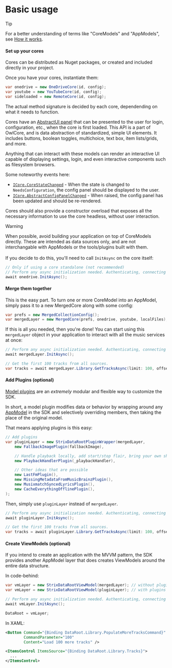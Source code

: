 # Basic usage

> [!TIP]
> For a better understanding of terms like "CoreModels" and "AppModels", see [How it works](./how-it-works.md).

#### Set up your cores

Cores can be distributed as Nuget packages, or created and included directly in your project.

Once you have your cores, instantiate them:

```csharp
var onedrive = new OneDriveCore(id, config);
var youtube = new YouTubeCore(id, config);
var sideloaded = new RemoteCore(id, config);
```

The actual method signature is decided by each core, dependending on what it needs to function.

Cores have an [AbstractUI panel](../reference/api/StrixMusic.Sdk.CoreModels.ICore.html#StrixMusic_Sdk_CoreModels_ICore_AbstractConfigPanel) that can be presented to the user for login, configuration, etc., when the core is first loaded. This API is a part of OwlCore, and is data abstraction of standardized, simple UI elements. It includes buttons, boolean toggles, multichoice, text box, item lists/grids, and more. 

Anything that can interact with these models can render an interactive UI capable of displaying settings, login, and even interactive components such as filesystem browsers.

Some noteworthy events here:
- [`ICore.CoreStateChanged`](../reference/api/StrixMusic.Sdk.CoreModels.ICore.html#StrixMusic_Sdk_CoreModels_ICore_CoreStateChanged) - When the state is changed to `NeedsConfiguration`, the config panel should be displayed to the user.
- [`ICore.AbstractConfigPanelChanged`](reference/api/StrixMusic.Sdk.CoreModels.ICore.html#StrixMusic_Sdk_CoreModels_ICore_AbstractConfigPanelChanged) - When raised, the config panel has been updated and should be re-rendered. 

Cores should also provide a constructor overload that exposes all the necessary information to use the core headless, without user interaction.

> [!WARNING]
> When possible, avoid building your application on top of CoreModels directly. These are intended as data sources only, and are not interchangable with AppModels or the tools/plugins built with them.
> ​
> ​<br/><br/>
> If you decide to do this, you'll need to call `InitAsync` on the core itself:
> 
> ```csharp
> // Only if using a core standalone (not recommended)
> // Perform any async initialization needed. Authenticating, connecting to database, etc.
> await onedrive.InitAsync();
> ```

#### Merge them together
This is the easy part. To turn one or more CoreModel into an AppModel, simply pass it to a new MergedCore along with some config:
```csharp
var prefs = new MergedCollectionConfig();
var mergedLayer = new MergedCore(prefs, onedrive, youtube, localFiles);
```

If this is all you needed, then you're done! You can start using this `mergedLayer` object in your application to interact with all the music services at once:
```csharp
// Perform any async initialization needed. Authenticating, connecting to database, etc.
await mergedLayer.InitAsync(); 

// Get the first 100 tracks from all sources.
var tracks = await mergedLayer.Library.GetTracksAsync(limit: 100, offset: 0).ToListAsync();
```


#### Add Plugins (optional)
[Model plugins](../plugins/index.md) are an _extremely_ modular and flexible way to customize the SDK. 

In short, a model plugin modifies data or behavior by wrapping around any [AppModel](../docs/reference/api/StrixMusic.Sdk.AppModels.html) in the SDK and selectively overriding members, then taking the place of the original model.

That means applying plugins is this easy:

```csharp
// Add plugins
var pluginLayer = new StrixDataRootPluginWrapper(mergedLayer,
    new FallbackImagePlugin(fallbackImage),

    // Handle playback locally, add start/stop flair, bring your own shuffle logic, whatever you want.
    new PlaybackHandlerPlugin(_playbackHandler),

    // Other ideas that are possible
    new LastFmPlugin(),
    new MissingMetadataFromMusicBrainzPlugin(),
    new MusixmatchSyncedLyricsPlugin(),
    new CacheEverythingOfflinePlugin(),
);
```

Then, simply use `pluginLayer` instead of `mergedLayer`.

```csharp
// Perform any async initialization needed. Authenticating, connecting to database, etc.
await pluginLayer.InitAsync(); 

// Get the first 100 tracks from all sources.
var tracks = await pluginLayer.Library.GetTracksAsync(limit: 100, offset: 0).ToListAsync();
```

#### Create ViewModels (optional)
If you intend to create an application with the MVVM pattern, the SDK provides another AppModel layer that does creates ViewModels around the entire data structure.

In code-behind:
```csharp
var vmLayer = new StrixDataRootViewModel(mergedLayer); // without plugins
var vmLayer = new StrixDataRootViewModel(pluginLayer); // with plugins

// Perform any async initialization needed. Authenticating, connecting to database, etc.
await vmLayer.InitAsync();

DataRoot = vmLayer;
```

In XAML:
```xml
<Button Command="{Binding DataRoot.Library.PopulateMoreTracksCommand}"
        CommandParameter="100"
        Content="Load 100 more tracks" />

<ItemsControl ItemsSource="{Binding DataRoot.Library.Tracks}">
  ...
</ItemsControl>
```
